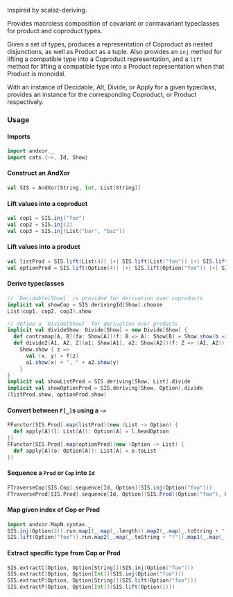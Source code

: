 Inspired by scalaz-deriving.

Provides macroless composition of covariant or contravariant
typeclasses for product and coproduct types.

Given a set of types, produces a representation of Coproduct as nested disjunctions,
as well as Product as a tuple. Also provides an `inj` method for lifting a compatible type
into a Coproduct representation, and a `lift` method for lifting a compatible type
into a Product representation when that Product is monoidal.

With an instance of Decidable, Alt, Divide, or Apply for a given typeclass,
provides an instance for the corresponding Coproduct, or Product respectively.

### Usage

#### Imports

```scala mdoc:silent
import andxor._
import cats.{~>, Id, Show}
```

#### Construct an AndXor

```scala mdoc
val SIS = AndXor[String, Int, List[String]]
```

#### Lift values into a coproduct

```scala mdoc
val cop1 = SIS.inj("foo")
val cop2 = SIS.inj(2)
val cop3 = SIS.inj(List("bar", "baz"))
```

#### Lift values into a product

```scala mdoc
val listProd = SIS.lift(List(4)) |+| SIS.lift(List("foo")) |+| SIS.lift(List(List("bar")))
val optionProd = SIS.lift(Option(4)) |+| SIS.lift(Option("foo")) |+| SIS.lift(Option(List("bar")))
```

#### Derive typeclasses

```scala mdoc
// `Decidable[Show]` is provided for derivation over coproducts
implicit val showCop = SIS.derivingId[Show].choose
List(cop1, cop2, cop3).show

// define a `Divide[Show]` for derivation over products
implicit val divideShow: Divide[Show] = new Divide[Show] {
  def contramap[A, B](fa: Show[A])(f: B => A): Show[B] = Show.show(b => fa.show(f(b)))
  def divide2[A1, A2, Z](a1: Show[A1], a2: Show[A2])(f: Z => (A1, A2)): Show[Z] =
    Show.show { z =>
      val (x, y) = f(z)
      a1.show(x) + ", " + a2.show(y)
    }
}
implicit val showListProd = SIS.deriving[Show, List].divide
implicit val showOptionProd = SIS.deriving[Show, Option].divide
(listProd.show, optionProd.show)
```

#### Convert between `F[_]`s using a `~>`

```scala mdoc
FFunctor[SIS.Prod].map(listProd)(new (List ~> Option) {
  def apply[A](l: List[A]): Option[A] = l.headOption
})
FFunctor[SIS.Prod].map(optionProd)(new (Option ~> List) {
  def apply[A](o: Option[A]): List[A] = o.toList
})
```

#### Sequence a `Prod` or `Cop` into `Id`

```scala mdoc
FTraverseCop[SIS.Cop].sequence[Id, Option](SIS.inj(Option("foo")))
FTraverseProd[SIS.Prod].sequence[Id, Option](SIS.Prod((Option("foo"), Option(1), Option(List("bar")))))
```

#### Map given index of Cop or Prod

```scala mdoc
import andxor.MapN.syntax._
SIS.inj(Option(2)).run.map1(_.map(_.length)).map2(_.map(_.toString + "!"))
SIS.lift(Option("foo")).run.map2(_.map(_.toString + "!")).map1(_.map(_.length))
```

#### Extract specific type from Cop or Prod

```scala mdoc
SIS.extractC[Option, Option[String]](SIS.inj(Option("foo")))
SIS.extractC[Option, Option[Int]](SIS.inj(Option("foo")))
SIS.extractP[Option, Option[String]](SIS.lift(Option("foo")))
SIS.extractP[Option, Option[Int]](SIS.lift(Option(1)))
```
